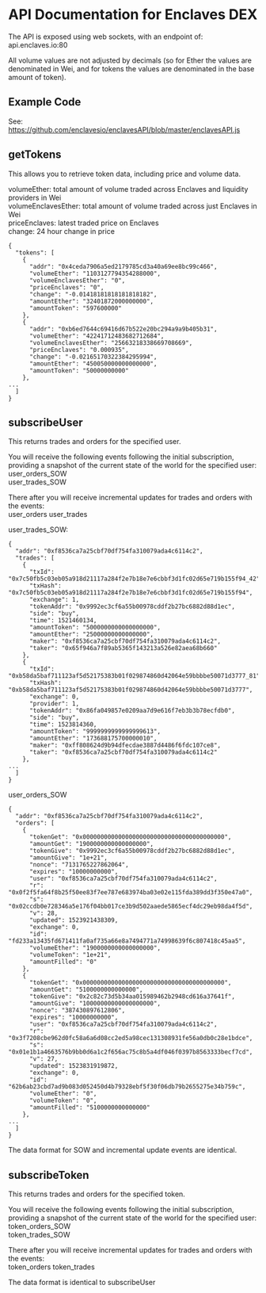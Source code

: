 # API Documentation for Enclaves DEX

The API is exposed using web sockets, with an endpoint of:  
api.enclaves.io:80

All volume values are not adjusted by decimals (so for Ether the values are denominated in Wei, and for tokens the values are denominated in the base amount of token).

## Example Code

See:  
https://github.com/enclavesio/enclavesAPI/blob/master/enclavesAPI.js

## getTokens

This allows you to retrieve token data, including price and volume data.

volumeEther: total amount of volume traded across Enclaves and liquidity providers in Wei  
volumeEnclavesEther: total amount of volume traded across just Enclaves in Wei  
priceEnclaves: latest traded price on Enclaves  
change: 24 hour change in price  

```
{
  "tokens": [
    {
      "addr": "0x4ceda7906a5ed2179785cd3a40a69ee8bc99c466",
      "volumeEther": "1103127794354288000",
      "volumeEnclavesEther": "0",
      "priceEnclaves": "0",
      "change": "-0.01418181818181818182",
      "amountEther": "32401872000000000",
      "amountToken": "597600000"
    },
    {
      "addr": "0xb6ed7644c69416d67b522e20bc294a9a9b405b31",
      "volumeEther": "42241712483682712684",
      "volumeEnclavesEther": "25663218338669708669",
      "priceEnclaves": "0.000935",
      "change": "-0.02165170322384295994",
      "amountEther": "450050000000000000",
      "amountToken": "50000000000"
    },
...
  ]
}
```

## subscribeUser

This returns trades and orders for the specified user.

You will receive the following events following the initial subscription, providing a snapshot of the current state of the world for the specified user:  
user_orders_SOW  
user_trades_SOW

There after you will receive incremental updates for trades and orders with the events:  
user_orders
user_trades

user_trades_SOW:
```
{
  "addr": "0xf8536ca7a25cbf70df754fa310079ada4c6114c2",
  "trades": [
    {
      "txId": "0x7c50fb5c03eb05a918d21117a284f2e7b18e7e6cbbf3d1fc02d65e719b155f94_42",
      "txHash": "0x7c50fb5c03eb05a918d21117a284f2e7b18e7e6cbbf3d1fc02d65e719b155f94",
      "exchange": 1,
      "tokenAddr": "0x9992ec3cf6a55b00978cddf2b27bc6882d88d1ec",
      "side": "buy",
      "time": 1521460134,
      "amountToken": "5000000000000000000",
      "amountEther": "25000000000000000",
      "maker": "0xf8536ca7a25cbf70df754fa310079ada4c6114c2",
      "taker": "0x65f946a7f89ab5365f143213a526e82aea68b660"
    },
    {
      "txId": "0xb58da5baf711123af5d52175383b01f029874860d42064e59bbbbe50071d3777_81",
      "txHash": "0xb58da5baf711123af5d52175383b01f029874860d42064e59bbbbe50071d3777",
      "exchange": 0,
      "provider": 1,
      "tokenAddr": "0x86fa049857e0209aa7d9e616f7eb3b3b78ecfdb0",
      "side": "buy",
      "time": 1523814360,
      "amountToken": "9999999999999999613",
      "amountEther": "173688175700000010",
      "maker": "0xff808624d9b94dfecdae3887d4486f6fdc107ce8",
      "taker": "0xf8536ca7a25cbf70df754fa310079ada4c6114c2"
    },
...
  ]
}
```

user_orders_SOW
```
{
  "addr": "0xf8536ca7a25cbf70df754fa310079ada4c6114c2",
  "orders": [
    {
      "tokenGet": "0x0000000000000000000000000000000000000000",
      "amountGet": "1900000000000000000",
      "tokenGive": "0x9992ec3cf6a55b00978cddf2b27bc6882d88d1ec",
      "amountGive": "1e+21",
      "nonce": "7131765227862064",
      "expires": "10000000000",
      "user": "0xf8536ca7a25cbf70df754fa310079ada4c6114c2",
      "r": "0x0f2f5fa64f8b25f50ee83f7ee787e683974ba03e02e115fda389dd3f350e47a0",
      "s": "0x02ccdb0e728346a5e176f04bb017ce3b9d502aaede5865ecf4dc29eb98da4f5d",
      "v": 28,
      "updated": 1523921438309,
      "exchange": 0,
      "id": "fd233a13435fd671411fa0af735a66e8a7494771a74998639f6c807418c45aa5",
      "volumeEther": "1900000000000000000",
      "volumeToken": "1e+21",
      "amountFilled": "0"
    },
    {
      "tokenGet": "0x0000000000000000000000000000000000000000",
      "amountGet": "5100000000000000",
      "tokenGive": "0x2c82c73d5b34aa015989462b2948cd616a37641f",
      "amountGive": "10000000000000000000",
      "nonce": "387430897612806",
      "expires": "10000000000",
      "user": "0xf8536ca7a25cbf70df754fa310079ada4c6114c2",
      "r": "0x3f7208cbe962d0fc58a6a6d08cc2ed5a98cec131308931fe56a0db0c28e1bdce",
      "s": "0x01e1b1a4663576b9bb0d6a1c2f656ac75c8b5a4df046f0397b8563333becf7cd",
      "v": 27,
      "updated": 1523831919872,
      "exchange": 0,
      "id": "62b6ab23cbd7ad9b083d052450d4b79328ebf5f30f06db79b2655275e34b759c",
      "volumeEther": "0",
      "volumeToken": "0",
      "amountFilled": "5100000000000000"
    },
...
  ]
}
```

The data format for SOW and incremental update events are identical.

## subscribeToken

This returns trades and orders for the specified token.

You will receive the following events following the initial subscription, providing a snapshot of the current state of the world for the specified user:  
token_orders_SOW  
token_trades_SOW

There after you will receive incremental updates for trades and orders with the events:  
token_orders
token_trades

The data format is identical to subscribeUser
